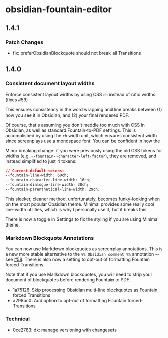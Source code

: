 # obsidian-fountain-editor

## 1.4.1

### Patch Changes

- fix: preferObsidianBlockquote should not break all Transitions

## 1.4.0

### Consistent document layout widths

Enforce consistent layout widths by using CSS `ch` instead of ratio widths. (fixes #59)

This ensures consistency in the word wrapping and line breaks between (1) how you see it in Obsidian, and (2) your final rendered PDF.

Of course, that's assuming you don't meddle too much with CSS in Obsidian, as well as standard Fountain-to-PDF settings. This is accomplished by using the `ch` width unit, which ensures consistent width since screenplays use a monospace font. You can be confident in how the

Minor breaking change: if you were previously using the old CSS tokens for widths (e.g. `--fountain--character-left-factor`), they are removed, and instead simplified to just 4 tokens:

```css
// Current default tokens:
--fountain-line-width: 60ch;
--fountain-character-line-width: 16ch;
--fountain-dialogue-line-width: 38ch;
--fountain-parenthetical-line-width: 29ch;
```

This sleeker, cleaner method, unfortunately, becomes funky-looking when on the most popular Obsidian theme. Minimal provides some really cool line-width utilities, which is why I personally use it, but it breaks this.

There is now a toggle in Settings to fix the styling if you are using Minimal theme.

### Markdown Blockquote Annotations

You can now use Markdown blockquotes as screenplay annotations. This is a new more stable alternative to the `%% Obsidian comment %%` annotation -- see [#58](https://github.com/chuangcaleb/obsidian-fountain-editor/pull/58/files). There is also now a setting to opt-out of formatting Fountain forced-Transitions.

Note that if you use Markdown blockquotes, you will need to strip your document of blockquotes before rendering Fountain to PDF.

- 1a75126: Skip processing Obsidian multi-line blockquotes as Fountain forced Transitions
- a298bc0: Add option to opt-out of formatting Fountain forced-Transitions

### Technical

- 0ce2783: dx: manage versioning with changesets
